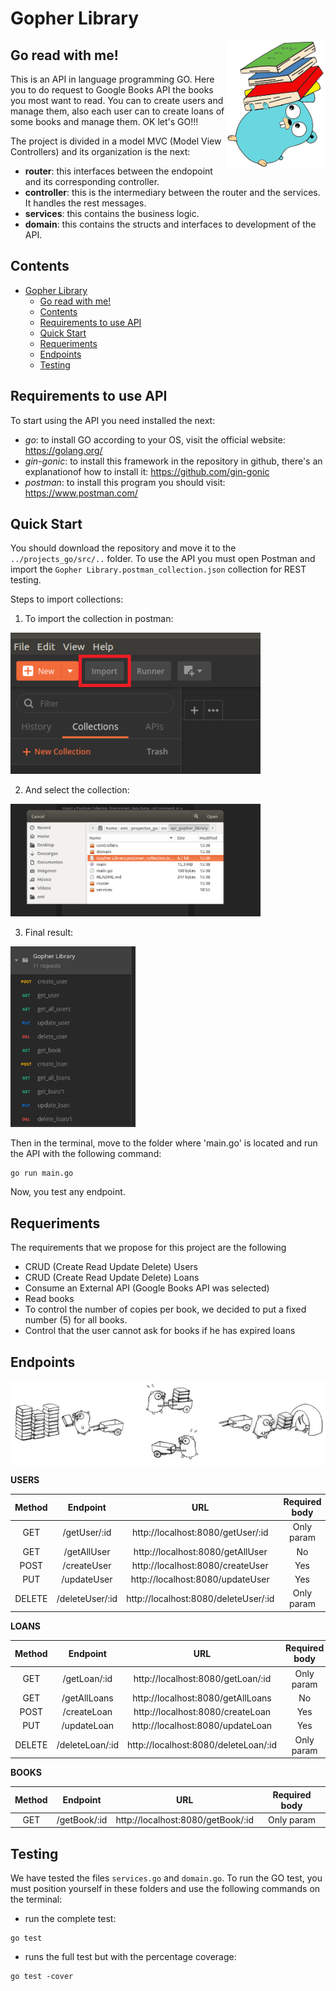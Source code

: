 # Gopher Library

<img align="right" width="159px" src="Markdown/libraryGopher.png">

## Go read with me!

This is an API in language programming GO. Here you to do request to Google Books API the books you most want to read. 
You can to create users and manage them, also each user can to create loans of some books and manage them. OK let's GO!!!

The project is divided in a model MVC (Model View Controllers) and its organization is the next: 

* **router**: this interfaces between the endopoint and its corresponding controller.
* **controller**: this is the intermediary between the router and the services. It handles the rest messages.
* **services**: this contains the business logic.
* **domain**: this contains the structs and interfaces to development of the API.

## Contents

- [Gopher Library](#gopher-library)
  - [Go read with me!](#go-read-with-me)
  - [Contents](#contents)
  - [Requirements to use API](#requirements-to-use-API)
  - [Quick Start](#quick-start)
  - [Requeriments](#requeriments)
  - [Endpoints](#endpoints)
  - [Testing](#testing)

## Requirements to use API

To start using the API you need installed the next:

* *go*: to install GO according to your OS, visit the official website: https://golang.org/
* *gin-gonic*: to install this framework in the repository in github, there's an explanationof how to install it: https://github.com/gin-gonic
* *postman*: to install this program you should visit: https://www.postman.com/ 

## Quick Start

You should download the repository and move it to the `../projects_go/src/..` folder. To use the API you must open Postman and import the `Gopher Library.postman_collection.json` collection for REST testing. 

Steps to import collections:

1. To import the collection in postman:
<img width="400px" src="Markdown/importCollection.png">

2. And select the collection:
<img width="400px" src="Markdown/selectCollection.png">

3. Final result:           
<img width="200px" src="Markdown/collection.png">

Then in the terminal, move to the folder where 'main.go' is located and run the API with the following command:

```console
go run main.go
```

Now, you test any endpoint.

## Requeriments

The requirements that we propose for this project are the following
* CRUD (Create Read Update Delete) Users
* CRUD (Create Read Update Delete) Loans
* Consume an External API (Google Books API was selected)
* Read books
* To control the number of copies per book, we decided to put a fixed number (5) for all books.
* Control that the user cannot ask for books if he has expired loans

## Endpoints

<img align="middle" src="Markdown/gopher_full.png">

**USERS**

| Method      | Endpoint        |                 URL                  | Required body  |
|:-----------:|:---------------:|:------------------------------------:|:--------------:|
|     GET     | /getUser/:id    | http://localhost:8080/getUser/:id    |   Only param   |
|     GET     | /getAllUser     | http://localhost:8080/getAllUser     |   No           |
|     POST    | /createUser     | http://localhost:8080/createUser     |   Yes          |
|     PUT     | /updateUser     | http://localhost:8080/updateUser     |   Yes          |
|     DELETE  | /deleteUser/:id | http://localhost:8080/deleteUser/:id |   Only param   |

**LOANS**

| Method      | Endpoint        |                 URL                  | Required body  |
|:-----------:|:---------------:|:------------------------------------:|:--------------:|
|     GET     | /getLoan/:id    | http://localhost:8080/getLoan/:id    |   Only param   |
|     GET     | /getAllLoans    | http://localhost:8080/getAllLoans    |   No           |
|     POST    | /createLoan     | http://localhost:8080/createLoan     |   Yes          |
|     PUT     | /updateLoan     | http://localhost:8080/updateLoan     |   Yes          |
|     DELETE  | /deleteLoan/:id | http://localhost:8080/deleteLoan/:id |   Only param   |

**BOOKS**

| Method      | Endpoint        |                 URL                  | Required body  |
|:-----------:|:---------------:|:------------------------------------:|:--------------:|
|     GET     | /getBook/:id    | http://localhost:8080/getBook/:id    |   Only param   |

## Testing

We have tested the files `services.go` and `domain.go`. To run the GO test, you must position yourself in these folders and use the following commands on the terminal:

* run the complete test:
```console
go test 
```
* runs the full test but with the percentage coverage:
```console
go test -cover 
```
